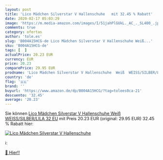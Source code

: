 ```yaml
---
layout: post
title: 'Lico Mädchen Silverstar V Hallenschuhe   mit 32.45 % Rabatt'
date: 2020-02-17 05:03:29
image: 'https://m.media-amazon.com/images/I/51jahPlGUkL._AC_._SL400_.jpg'
comments: true
category: ofertas
author: 'tole.es'
slug: 'B004A15HCG-de Lico Mädchen Silverstar V Hallenschuhe Weiß...'
sku: 'B004A15HCG-de'
tags: [  ]
actualPrice: 20.23 EUR
currency: EUR
price: 20.23
comparePrice: 29.95 EUR
prodname: 'Lico Mädchen Silverstar V Hallenschuhe  Weiß  WEISS/SILBER/LILA   32 EU'
country: 'de'
flag: '🇩🇪'
brand: ''
buyurl: 'https://www.amazon.de/dp/B004A15HCG/?tag=tolees0ca-21'
descuento: '32.45'
average: '20.23'
---
```


Sie können [Lico Mädchen Silverstar V Hallenschuhe  Weiß  WEISS/SILBER/LILA   32 EU](https://www.amazon.de/dp/B004A15HCG/?tag=tolees0ca-21) mit Preis 20.23 EUR (original: 29.95 EUR) 32.45 % Rabatt hier:

[![Lico Mädchen Silverstar V Hallenschuhe  ](https://m.media-amazon.com/images/I/51jahPlGUkL._AC_._SL400_.jpg)](https://www.amazon.de/dp/B004A15HCG/?tag=tolees0ca-21)

ℹ️:


[🛒 Hier!!](https://www.amazon.de/dp/B004A15HCG/?tag=tolees0ca-21)
